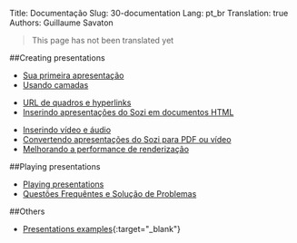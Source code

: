 Title: Documentação
Slug: 30-documentation
Lang: pt_br
Translation: true
Authors: Guillaume Savaton

> This page has not been translated yet

##Creating presentations

* [Sua primeira apresentação](|filename|tutorial-first.md)
* [Usando camadas](|filename|tutorial-layers.md)
<!-- * [Efeitos de transição](|filename|tutorial-transitions.md) -->
* [URL de quadros e hyperlinks](|filename|tutorial-links.md)
* [Inserindo apresentações do Sozi em documentos HTML](|filename|tutorial-embedding.md)
<!-- * [Exibindo e ocultando objetos](|filename|tutorial-showing-hiding.md) -->
* [Inserindo vídeo e áudio](|filename|tutorial-media.md)
* [Convertendo apresentações do Sozi para PDF ou vídeo](|filename|tutorial-converting.md)
* [Melhorando a performance de renderização](|filename|tutorial-performance.md)

##Playing presentations

* [Playing presentations](|filename|play.md)
* [Questões Frequêntes e Solução de Problemas](|filename|faq.md)

##Others

* [Presentations examples](https://senshu.github.io/Sozi-demos){:target="_blank"}
